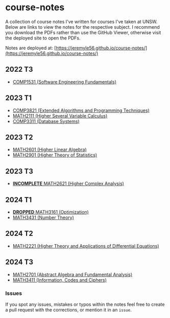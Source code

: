 # course-notes

A collection of course notes I've written for courses I've taken at UNSW. Below are links to view the notes for the respective subject. I recommend you download the PDFs rather than use the GitHub Viewer, otherwise visit the deployed site to open the PDFs.

Notes are deployed at: [https://jeremyle56.github.io/course-notes/](https://jeremyle56.github.io/course-notes/)

## 2022 T3

- [COMP1531 (Software Engineering Fundamentals)](./comp1531/COMP1531.pdf)

## 2023 T1

- [COMP3821 (Extended Algorithms and Programming Techniques)](./comp3821/comp3821.pdf)
- [MATH2111 (Higher Several Variable Calculus)](./math2111/MATH2111.pdf)
- [COMP3311 (Database Systems)](./comp3311/COMP3311.md)

## 2023 T2

- [MATH2601 (Higher Linear Algebra)](./math2601/math2601.pdf)
- [MATH2901 (Higher Theory of Statistics)](./math2901/math2901.pdf)

## 2023 T3

- [**INCOMPLETE** MATH2621 (Higher Complex Analysis)](./math2621/math2621.pdf)

## 2024 T1

- [**DROPPED** MATH3161 (Optimization)](./math3161/math3161.pdf)
- [MATH3431 (Number Theory)](./math3431/math3431.pdf)

## 2024 T2

- [MATH2221 (Higher Theory and Applications of Differential Equations)](./math2221/math2221.pdf)

## 2024 T3

- [MATH2701 (Abstract Algebra and Fundamental Analysis)](./math2701/math2701.pdf)
- [MATH3411 (Information, Codes and Ciphers)](./math3411/math3411.pdf)

### Issues

If you spot any issues, mistakes or typos within the notes feel free to create a pull request with the corrections, or mention it in an `issue`.
